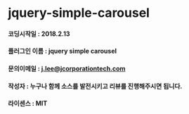 # jquery-simple-carousel

#### 코딩시작일 : 2018.2.13
#### 플러그인 이름 : jquery simple carousel
#### 문의이메일 : j.lee@jcorporationtech.com
#### 작성자 : 누구나 함께 소스를 발전시키고 리뷰를 진행해주시면 됩니다.
#### 라이센스 : MIT